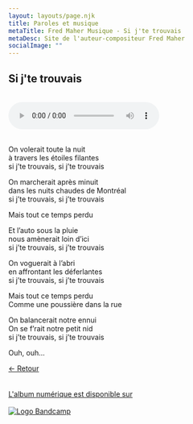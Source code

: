 ```yaml
---
layout: layouts/page.njk
title: Paroles et musique
metaTitle: Fred Maher Musique - Si j'te trouvais
metaDesc: Site de l'auteur-compositeur Fred Maher
socialImage: ""
---
```

<style>
*:focus {
    outline: none;
}
</style>

  ## Si j'te trouvais
 <br> 
<audio controls>
  <source src="https://fredmahermusique.com/mp3/si-j-te-trouvais.ogg" type="audio/ogg">
  <source src="https://fredmahermusique.com/mp3/si-j-te-trouvais.mp3" type="audio/mpeg">
Your browser does not support the audio element.
</audio>
<br>
<br>     


On volerait toute la nuit<br>
à travers les étoiles filantes<br>
si j’te trouvais, si j’te trouvais

On marcherait après minuit<br>
dans les nuits chaudes de Montréal<br>
si j’te trouvais, si j’te trouvais

Mais tout ce temps perdu

Et l’auto sous la pluie<br>
nous amènerait loin d’ici<br>
si j’te trouvais, si j’te trouvais

On voguerait à l’abri<br>
en affrontant les déferlantes<br>
si j’te trouvais, si j’te trouvais

Mais tout ce temps perdu<br>
Comme une poussière dans la rue

On balancerait notre ennui<br>
On se f’rait notre petit nid<br>
si j’te trouvais, si j’te trouvais

Ouh, ouh...

[&larr; Retour](/j-attends-l-printemps/index.html#heading-paroles-et-musique)
<br>
<br> 
<a class="bandcamp" href="https://fredmahermusique.bandcamp.com">
          <br>L'album numérique est disponible sur<br><br><img src="/images/bandcamp.svg" alt="Logo Bandcamp"></a>
